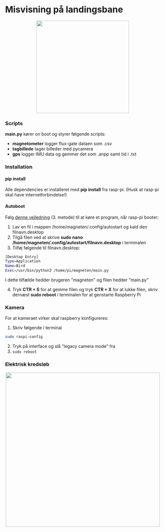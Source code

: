 # Misvisning på landingsbane
<p align="center">
  <img src="assets/bird.png" height=300>
</p>


### Scripts
**main.py** kører on boot og styrer følgende scripts:
- **magnetometer** logger flux-gate dataen som .csv
- **tagbillede** tager billeder med pycamera
- **gps** logger IMU data og gemmer det som .anpp samt tid i .txt

### Installation
#### pip install
Alle dependencies er installeret med **pip install** fra rasp-pi. (Husk at rasp-pi skal have internetforbindelse!)
#### Autoboot
Følg <a href="https://www.makeuseof.com/how-to-run-a-raspberry-pi-program-script-at-startup/">denne vejledning</a> (3. metode) til at køre et program, når rasp-pi booter:

1. Lav en fil i mappen /home/magneten/.config/autostart og kald den filnavn.desktop
2. Tilgå filen ved at skrive **sudo nano /home/magneten/.config/autostart/filnavn.desktop** i terminalen
3. Tilføj følgende til filnavn.desktop: 
  ```sh
[Desktop Entry]
Type=Application
Name=Bird
Exec=/usr/bin/python3 /home/pi/magneten/main.py
  ```
I dette tilfælde hedder brugeren "magneten" og filen hedder "main.py"

4. Tryk **CTR + S** for at gemme filen og tryk **CTR + X** for at lukke filen, skriv dernæst **sudo reboot** i terminalen for at genstarte Raspberry Pi

####

### Kamera
For at kameraet virker skal raspberry konfigureres:
1. Skriv følgende i terminal
  ```sh
sudo raspi-config
  ```
2. Tryk på interface og slå "legacy camera mode" fra
3.  ```sudo reboot ```
### Elektrisk kredsløb
<p align="center">
  <img src="assets/kredsløb.png" height=500>
</p>
